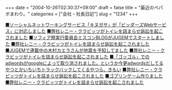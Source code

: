 +++
date = "2004-10-26T02:30:37+09:00"
draft = false
title = "最近のペパボまわり。"
categories = ["会社・社長日記"]
slug = "1234"
+++

<a href="http://www.news2u.net/release.php?release_id=NRR20045038" target="_blank">■ソーシャルネットワーキングサービス「キヌガサ」が「ビッダーズWebサービス」に対応しました</a>
<a href="http://headlines.yahoo.co.jp/hl?a=20041024-00000417-reu-ent" target="_blank">■弊社レニー・クラビッツがトイレを詰まらせ訴訟を起こされました</a>
<a href="http://sophia-festa.jugem.jp/" target="_blank">■ソフィア祭実行委員会ミスコンBLOGがJUGEMでスタートしました</a>
<a href="http://headlines.yahoo.co.jp/hl?a=20041024-00000417-reu-ent" target="_blank">■弊社レニー・クラビッツがトイレを詰まらせ訴訟を起こされました</a>
<a href="http://kaela.jugem.jp/" target="_blank">■JUGEMで連載中の木村カエラさんが地震を予知してました</a>
<a href="http://headlines.yahoo.co.jp/hl?a=20041024-00000417-reu-ent" target="_blank">■弊社レニー・クラビッツがトイレを詰まらせ訴訟を起こされました</a>
<a href="http://www.google.co.jp/search?sourceid=navclient&hl=ja&ie=UTF-8&q=%E3%82%B4%E3%83%83%E3%82%B4%E3%83%AB" target="_blank">■「ゴッゴル」でのadwordsがgoogleによって取り消されました。というか今更adwordsだしてるやつとかいちいちトラックバックしてくるやつら、きもい</a>
<a href="http://headlines.yahoo.co.jp/hl?a=20041024-00000417-reu-ent" target="_blank">■弊社レニー・クラビッツがトイレを詰まらせ訴訟を起こされました</a>
<a href="http://ieiri.jp/game" target="_blank">■ゴブリンゲーム作りました</a>
<a href="http://headlines.yahoo.co.jp/hl?a=20041024-00000417-reu-ent" target="_blank">■弊社レニー・クラビッツがトイレを詰まらせ訴訟を起こされました</a>
